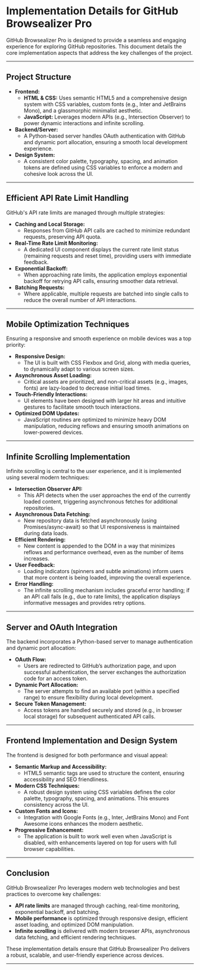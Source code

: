 # Implementation Details for GitHub Browsealizer Pro

GitHub Browsealizer Pro is designed to provide a seamless and engaging experience for exploring GitHub repositories. This document details the core implementation aspects that address the key challenges of the project.

---

## Project Structure

- **Frontend:**
  - **HTML & CSS:** Uses semantic HTML5 and a comprehensive design system with CSS variables, custom fonts (e.g., Inter and JetBrains Mono), and a glassmorphic minimalist aesthetic.
  - **JavaScript:** Leverages modern APIs (e.g., Intersection Observer) to power dynamic interactions and infinite scrolling.
- **Backend/Server:**
  - A Python-based server handles OAuth authentication with GitHub and dynamic port allocation, ensuring a smooth local development experience.
- **Design System:**
  - A consistent color palette, typography, spacing, and animation tokens are defined using CSS variables to enforce a modern and cohesive look across the UI.

---

## Efficient API Rate Limit Handling

GitHub's API rate limits are managed through multiple strategies:

- **Caching and Local Storage:**
  - Responses from GitHub API calls are cached to minimize redundant requests, preserving API quota.
- **Real-Time Rate Limit Monitoring:**
  - A dedicated UI component displays the current rate limit status (remaining requests and reset time), providing users with immediate feedback.
- **Exponential Backoff:**
  - When approaching rate limits, the application employs exponential backoff for retrying API calls, ensuring smoother data retrieval.
- **Batching Requests:**
  - Where applicable, multiple requests are batched into single calls to reduce the overall number of API interactions.

---

## Mobile Optimization Techniques

Ensuring a responsive and smooth experience on mobile devices was a top priority:

- **Responsive Design:**
  - The UI is built with CSS Flexbox and Grid, along with media queries, to dynamically adapt to various screen sizes.
- **Asynchronous Asset Loading:**
  - Critical assets are prioritized, and non-critical assets (e.g., images, fonts) are lazy-loaded to decrease initial load times.
- **Touch-Friendly Interactions:**
  - UI elements have been designed with larger hit areas and intuitive gestures to facilitate smooth touch interactions.
- **Optimized DOM Updates:**
  - JavaScript routines are optimized to minimize heavy DOM manipulation, reducing reflows and ensuring smooth animations on lower-powered devices.

---

## Infinite Scrolling Implementation

Infinite scrolling is central to the user experience, and it is implemented using several modern techniques:

- **Intersection Observer API:**
  - This API detects when the user approaches the end of the currently loaded content, triggering asynchronous fetches for additional repositories.
- **Asynchronous Data Fetching:**
  - New repository data is fetched asynchronously (using Promises/async-await) so that UI responsiveness is maintained during data loads.
- **Efficient Rendering:**
  - New content is appended to the DOM in a way that minimizes reflows and performance overhead, even as the number of items increases.
- **User Feedback:**
  - Loading indicators (spinners and subtle animations) inform users that more content is being loaded, improving the overall experience.
- **Error Handling:**
  - The infinite scrolling mechanism includes graceful error handling; if an API call fails (e.g., due to rate limits), the application displays informative messages and provides retry options.

---

## Server and OAuth Integration

The backend incorporates a Python-based server to manage authentication and dynamic port allocation:

- **OAuth Flow:**
  - Users are redirected to GitHub’s authorization page, and upon successful authentication, the server exchanges the authorization code for an access token.
- **Dynamic Port Allocation:**
  - The server attempts to find an available port (within a specified range) to ensure flexibility during local development.
- **Secure Token Management:**
  - Access tokens are handled securely and stored (e.g., in browser local storage) for subsequent authenticated API calls.

---

## Frontend Implementation and Design System

The frontend is designed for both performance and visual appeal:

- **Semantic Markup and Accessibility:**
  - HTML5 semantic tags are used to structure the content, ensuring accessibility and SEO friendliness.
- **Modern CSS Techniques:**
  - A robust design system using CSS variables defines the color palette, typography, spacing, and animations. This ensures consistency across the UI.
- **Custom Fonts and Icons:**
  - Integration with Google Fonts (e.g., Inter, JetBrains Mono) and Font Awesome icons enhances the modern aesthetic.
- **Progressive Enhancement:**
  - The application is built to work well even when JavaScript is disabled, with enhancements layered on top for users with full browser capabilities.

---

## Conclusion

GitHub Browsealizer Pro leverages modern web technologies and best practices to overcome key challenges:
- **API rate limits** are managed through caching, real-time monitoring, exponential backoff, and batching.
- **Mobile performance** is optimized through responsive design, efficient asset loading, and optimized DOM manipulation.
- **Infinite scrolling** is delivered with modern browser APIs, asynchronous data fetching, and efficient rendering techniques.

These implementation details ensure that GitHub Browsealizer Pro delivers a robust, scalable, and user-friendly experience across devices.

---
